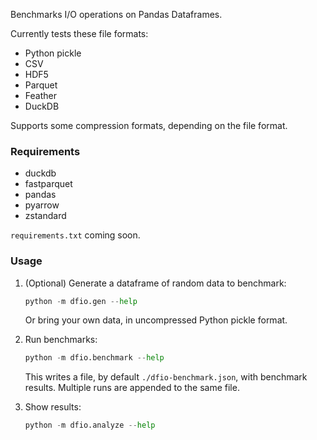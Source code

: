 Benchmarks I/O operations on Pandas Dataframes.

Currently tests these file formats:
- Python pickle
- CSV
- HDF5
- Parquet
- Feather
- DuckDB

Supports some compression formats, depending on the file format.

### Requirements

- duckdb
- fastparquet
- pandas
- pyarrow
- zstandard

`requirements.txt` coming soon.

### Usage

1. (Optional) Generate a dataframe of random data to benchmark:

    ```py
    python -m dfio.gen --help
    ```
    
    Or bring your own data, in uncompressed Python pickle format.
    
2. Run benchmarks:

    ```py
    python -m dfio.benchmark --help
    ```
    
    This writes a file, by default `./dfio-benchmark.json`, with benchmark
    results.  Multiple runs are appended to the same file.
    
3. Show results:

    ```py
    python -m dfio.analyze --help
    ```


